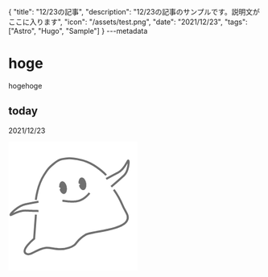 {
  "title": "12/23の記事",
  "description": "12/23の記事のサンプルです。説明文がここに入ります",
  "icon": "/assets/test.png",
  "date": "2021/12/23",
  "tags": ["Astro", "Hugo", "Sample"]
}
---metadata

# hoge
hogehoge

## today
2021/12/23

![img](/assets/test.png)